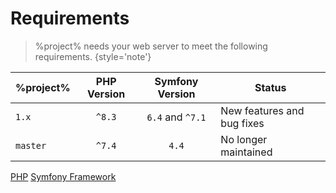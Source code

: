 # Requirements

> %project% needs your web server to meet the following requirements.
> {style='note'}

| **%project%** | **PHP Version** | **Symfony Version** | **Status**                 |
|---------------|:---------------:|:-------------------:|----------------------------|
| `1.x`         |     `^8.3`      |  `6.4` and `^7.1`   | New features and bug fixes |
| `master`      |     `^7.4`      |        `4.4`        | No longer maintained       |

<seealso>
  <category ref="related">
    <a href="Installation.md" />
    <a href="Configuration.md" />
  </category>
  <category ref="external">
    <a href="https://www.php.net">PHP</a>
    <a href="https://www.symfony.com">Symfony Framework</a>
  </category>
</seealso>
